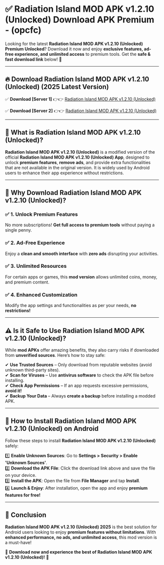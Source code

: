 
# ✅ Radiation Island MOD APK v1.2.10 (Unlocked) Download APK Premium -  (opcfc) 

Looking for the latest **Radiation Island MOD APK v1.2.10 (Unlocked) Premium Unlocked**? Download it now and enjoy **exclusive features, ad-free experience, and unlimited access** to premium tools. Get the **safe & fast download link** below! 🚀

---

## 🔥 Download Radiation Island MOD APK v1.2.10 (Unlocked) (2025 Latest Version)

✅ **Download [Server 1]** 👉👉 [Radiation Island MOD APK v1.2.10 (Unlocked) ](https://apkcomod.com?title=Radiation_Island_MOD_APK_v1.2.10_(Unlocked))  

✅ **Download [Server 2]** 👉👉 [Radiation Island MOD APK v1.2.10 (Unlocked) ](https://apkcomod.com?title=Radiation_Island_MOD_APK_v1.2.10_(Unlocked))  


---

## 📌 What is Radiation Island MOD APK v1.2.10 (Unlocked)?

**Radiation Island MOD APK v1.2.10 (Unlocked)** is a modified version of the official **Radiation Island MOD APK v1.2.10 (Unlocked) App**, designed to unlock **premium features**, **remove ads**, and provide extra functionalities that are not available in the original version. It is widely used by Android users to enhance their app experience without restrictions.

---

## 🌟 Why Download Radiation Island MOD APK v1.2.10 (Unlocked)?

### ✅ 1. Unlock Premium Features
No more subscriptions! **Get full access to premium tools** without paying a single penny.

### ✅ 2. Ad-Free Experience
Enjoy a **clean and smooth interface** with **zero ads** disrupting your activities.

### ✅ 3. Unlimited Resources
For certain apps or games, this **mod version** allows unlimited coins, money, and premium content.

### ✅ 4. Enhanced Customization
Modify the app settings and functionalities as per your needs, **no restrictions!**

---

## ⚠️ Is it Safe to Use Radiation Island MOD APK v1.2.10 (Unlocked)?

While **mod APKs** offer amazing benefits, they also carry risks if downloaded from **unverified sources**. Here’s how to stay safe:

✔ **Use Trusted Sources** – Only download from reputable websites (avoid unknown third-party sites).  
✔ **Scan for Viruses** – Use **antivirus software** to check the APK file before installing.  
✔ **Check App Permissions** – If an app requests excessive permissions, **avoid it!**  
✔ **Backup Your Data** – Always **create a backup** before installing a modded APK.

---

## 📲 How to Install Radiation Island MOD APK v1.2.10 (Unlocked) on Android

Follow these steps to install **Radiation Island MOD APK v1.2.10 (Unlocked)** safely:

1️⃣ **Enable Unknown Sources**: Go to **Settings > Security > Enable 'Unknown Sources'**.  
2️⃣ **Download the APK File**: Click the download link above and save the file on your device.  
3️⃣ **Install the APK**: Open the file from **File Manager** and tap **Install**.  
4️⃣ **Launch & Enjoy**: After installation, open the app and enjoy **premium features for free!**

---

## 🚀 Conclusion

**Radiation Island MOD APK v1.2.10 (Unlocked) 2025** is the best solution for Android users looking to enjoy **premium features without limitations**. With **enhanced performance, no ads, and unlimited access**, this mod version is a must-have!

🔻 **Download now and experience the best of Radiation Island MOD APK v1.2.10 (Unlocked)!** 🔻

